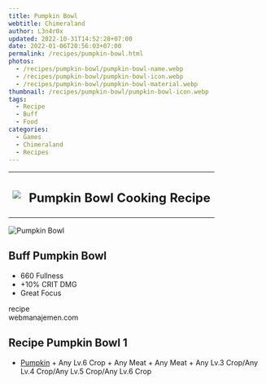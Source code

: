 ```yaml
---
title: Pumpkin Bowl
webtitle: Chimeraland
author: L3n4r0x
updated: 2022-10-31T14:52:28+07:00
date: 2022-01-06T20:56:03+07:00
permalink: /recipes/pumpkin-bowl.html
photos:
  - /recipes/pumpkin-bowl/pumpkin-bowl-name.webp
  - /recipes/pumpkin-bowl/pumpkin-bowl-icon.webp
  - /recipes/pumpkin-bowl/pumpkin-bowl-material.webp
thumbnail: /recipes/pumpkin-bowl/pumpkin-bowl-icon.webp
tags:
  - Recipe
  - Buff
  - Food
categories:
  - Games
  - Chimeraland
  - Recipes
---
```


<section id="bootstrap-wrapper"><link rel="stylesheet" href="https://cdn.statically.io/gh/dimaslanjaka/Web-Manajemen/40ac3225/css/bootstrap-4.5-wrapper.css"/><div class="row mb-2"><div class="col-md-12 mb-2"><table class="table" id="post-info"><tbody><tr><td><img class="d-inline-block me-2" src="/chimeraland/recipes/pumpkin-bowl/pumpkin-bowl-icon.webp" width="auto" height="auto"/></td><td><h1 class="fs-5">Pumpkin Bowl Cooking Recipe</h1></td></tr></tbody></table></div></div><div class="card mb-2"><div class="row g-0"><div class="col-sm-4 position-relative mb-2"><img src="/chimeraland/recipes/pumpkin-bowl/pumpkin-bowl-material.webp" class="card-img fit-cover w-100 h-100" alt="Pumpkin Bowl" data-fancybox="true"/></div><div class="col-sm-8 mb-2"><div class="card-body"><h2 class="card-title fs-5">Buff Pumpkin Bowl</h2><div class="card-text"><ul><li>660 Fullness</li><li>+10% CRIT DMG</li><li>Great Focus</li></ul></div><span class="badge rounded-pill bg-dark">recipe</span></div><div class="card-footer text-end text-muted">webmanajemen.com</div></div></div></div><div class="row mb-2"><div class="col-12 col-lg-6 recipe-item mb-2"><div class="card"><div class="card-body"><h2 class="card-title fs-5">Recipe Pumpkin Bowl 1</h2><div class="card-text"><ul><li><a class="text-decoration-none" href="/chimeraland/materials/pumpkin.html">Pumpkin</a><span> + </span>Any Lv.6 Crop<span> + </span>Any Meat<span> + </span>Any Meat<span> + </span>Any Lv.3 Crop/Any Lv.4 Crop/Any Lv.5 Crop/Any Lv.6 Crop</li></ul></div></div></div></div></div></section>